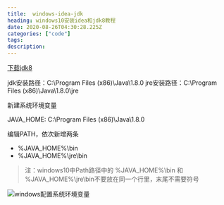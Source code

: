 ```yaml
---
title:  windows-idea-jdk
heading: windows10安装idea和jdk8教程
date: 2020-08-26T04:30:28.225Z
categories: ["code"]
tags: 
description: 
---
```



[下载jdk8](https://github.com/frekele/oracle-java/releases)

jdk安装路径：C:\Program Files (x86)\Java\1.8.0
jre安装路径：C:\Program Files (x86)\Java\1.8.0\jre

新建系统环境变量

JAVA_HOME: C:\Program Files (x86)\Java\1.8.0

编辑PATH，依次新增两条
- %JAVA_HOME%\bin
- %JAVA_HOME%\jre\bin

> 注：windows10中Path路径中的 %JAVA_HOME%\bin 和 %JAVA_HOME%\jre\bin不要放在同一个行里，末尾不需要符号

![windows配置系统环境变量](https://gitee.com/smile365/blogimg/raw/master/sxy91/1598418585470.png)

